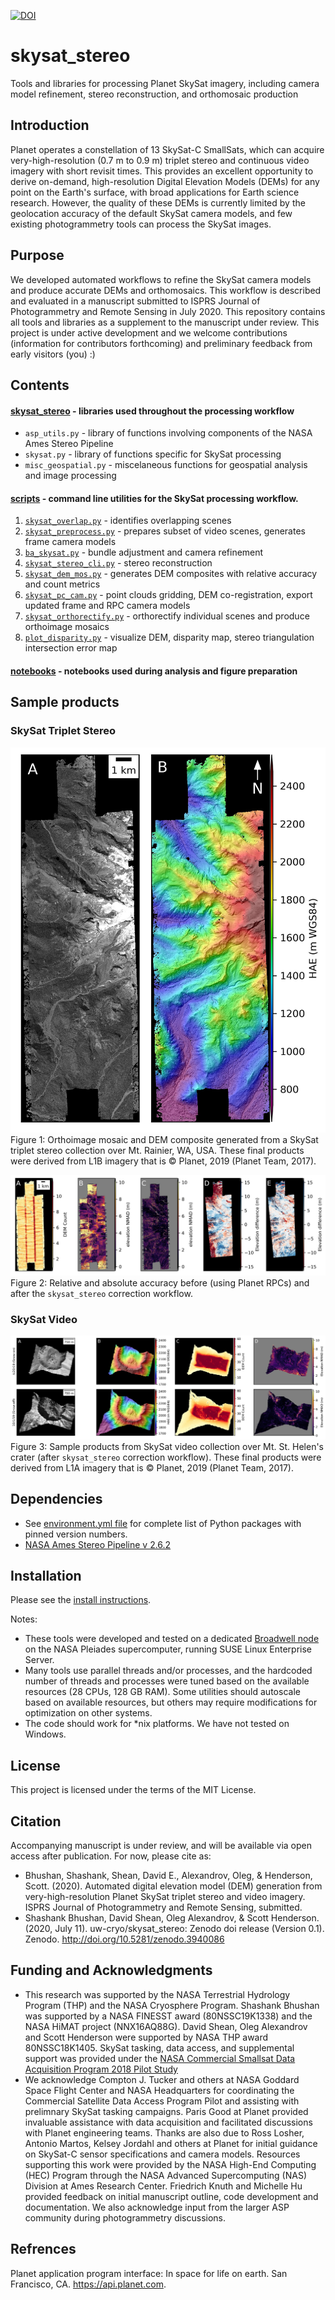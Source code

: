 [![DOI](https://zenodo.org/badge/DOI/10.5281/zenodo.3940086.svg)](https://doi.org/10.5281/zenodo.3940086)

# skysat_stereo
Tools and libraries for processing Planet SkySat imagery, including camera model refinement, stereo reconstruction, and orthomosaic production

## Introduction
Planet operates a constellation of 13 SkySat-C SmallSats, which can acquire very-high-resolution (0.7 m to 0.9 m) triplet stereo and continuous video imagery with short revisit times. This provides an excellent opportunity to derive on-demand, high-resolution Digital Elevation Models (DEMs) for any point on the Earth's surface, with broad applications for Earth science research. However, the quality of these DEMs is currently limited by the geolocation accuracy of the default SkySat camera models, and few existing photogrammetry tools can process the SkySat images.

## Purpose
We developed automated workflows to refine the SkySat camera models and produce accurate DEMs and orthomosaics. This workflow is described and evaluated in a manuscript submitted to ISPRS Journal of Photogrammetry and Remote Sensing in July 2020. This repository contains all tools and libraries as a supplement to the manuscript under review.
This project is under active development and we welcome contributions (information for contributors forthcoming) and preliminary feedback from early visitors (you) :)

## Contents
#### [skysat_stereo](/skysat_stereo) - libraries used throughout the processing workflow
- `asp_utils.py` - library of functions involving components of the NASA Ames Stereo Pipeline
- `skysat.py` - library of functions specific for SkySat processing
- `misc_geospatial.py` - miscelaneous functions for geospatial analysis and image processing

#### [scripts](/scripts/) - command line utilities for the SkySat processing workflow.
1. [`skysat_overlap.py`](/scripts/skysat_overlap.py) - identifies overlapping scenes
2. [`skysat_preprocess.py`](/scripts/skysat_preprocess.py) - prepares subset of video scenes, generates frame camera models
3. [`ba_skysat.py`](/scripts/ba_skysat.py) - bundle adjustment and camera refinement
4. [`skysat_stereo_cli.py`](/scripts/skysat_stereo_cli.py) - stereo reconstruction
5. [`skysat_dem_mos.py`](/scripts/skysat_dem_mos.py) - generates DEM composites with relative accuracy and count metrics
6. [`skysat_pc_cam.py`](/scripts/skysat_pc_cam.py) - point clouds gridding, DEM co-registration, export updated frame and RPC camera models
7. [`skysat_orthorectify.py`](/scripts/skysat_orthorectify.py) - orthorectify individual scenes and produce orthoimage mosaics
8. [`plot_disparity.py`](/scripts/plot_disparity.py) - visualize DEM, disparity map, stereo triangulation intersection error map

#### [notebooks](/notebooks/) - notebooks used during analysis and figure preparation

## Sample products
### SkySat Triplet Stereo
![triplet_product](/docs/img/Figure3.jpg)
Figure 1: Orthoimage mosaic and DEM composite generated from a SkySat triplet stereo collection over Mt. Rainier, WA, USA. These final products were derived from L1B imagery that is &copy; Planet, 2019 (Planet Team, 2017).

![triplet_accuracy](/docs/img/Figure4.jpg)
Figure 2: Relative and absolute accuracy before (using Planet RPCs) and after the `skysat_stereo` correction workflow.

### SkySat Video
![video_samples](/docs/img/Figure5.jpg)
Figure 3: Sample products from SkySat video collection over Mt. St. Helen's crater (after `skysat_stereo` correction workflow). These final products were derived from L1A imagery that is &copy; Planet, 2019 (Planet Team, 2017).

## Dependencies
- See [environment.yml file](/environment.yml) for complete list of Python packages with pinned version numbers.
- [NASA Ames Stereo Pipeline v 2.6.2](https://stereopipeline.readthedocs.io/en/latest/)

## Installation
Please see the [install instructions](/docs/install_instructions.md).

Notes:
* These tools were developed and tested on a dedicated [Broadwell node](https://www.nas.nasa.gov/hecc/resources/pleiades.html) on the NASA Pleiades supercomputer, running SUSE Linux Enterprise Server. 
* Many tools use parallel threads and/or processes, and the hardcoded number of threads and processes were tuned based on the available resources (28 CPUs, 128 GB RAM).  Some utilities should autoscale based on available resources, but others may require modifications for optimization on other systems.
* The code should work for \*nix platforms. We have not tested on Windows. 

## License
This project is licensed under the terms of the MIT License.

## Citation
Accompanying manuscript is under review, and will be available via open access after publication. For now, please cite as:
* Bhushan, Shashank, Shean, David E., Alexandrov, Oleg, & Henderson, Scott. (2020). Automated digital elevation model (DEM) generation from very-high-resolution Planet SkySat triplet stereo and video imagery. ISPRS Journal of Photogrammetry and Remote Sensing, submitted.
* Shashank Bhushan, David Shean, Oleg Alexandrov, & Scott Henderson. (2020, July 11). uw-cryo/skysat_stereo: Zenodo doi release (Version 0.1). Zenodo. http://doi.org/10.5281/zenodo.3940086

## Funding and Acknowledgments
* This research was supported by the NASA Terrestrial Hydrology Program (THP) and the NASA Cryosphere Program. Shashank Bhushan was supported by a NASA FINESST award (80NSSC19K1338) and the NASA HiMAT project (NNX16AQ88G). David Shean, Oleg Alexandrov and Scott Henderson were supported by NASA THP award 80NSSC18K1405. SkySat tasking, data access, and supplemental support was provided under the [NASA Commercial Smallsat Data Acquisition Program 2018 Pilot Study](https://sit.earthdata.nasa.gov/about/small-satellite-commercial-data-buy-program)
* We acknowledge Compton J. Tucker and others at NASA Goddard Space Flight Center and NASA Headquarters for coordinating the Commercial Satellite Data Access Program Pilot and assisting with prelimnary SkySat tasking campaigns. Paris Good at Planet provided invaluable assistance with data acquisition and facilitated discussions with Planet engineering teams. Thanks are also due to Ross Losher, Antonio Martos, Kelsey Jordahl and others at Planet for initial guidance on SkySat-C sensor specifications and camera models. Resources supporting this work were provided by the NASA High-End Computing (HEC) Program through the NASA Advanced Supercomputing (NAS) Division at Ames Research Center. Friedrich Knuth and Michelle Hu provided feedback on initial manuscript outline, code development and documentation. We also acknowledge input from the larger ASP community during photogrammetry discussions.

## Refrences
Planet application program interface:  In space for life on earth. San Francisco, CA. https://api.planet.com.
